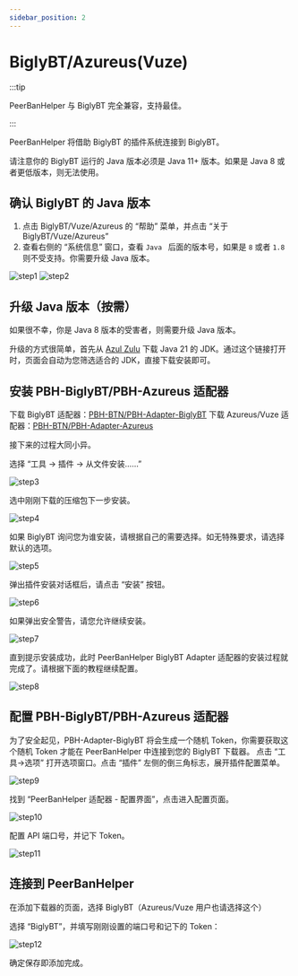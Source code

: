 ```yaml
---
sidebar_position: 2
---
```


# BiglyBT/Azureus(Vuze)

:::tip

PeerBanHelper 与 BiglyBT 完全兼容，支持最佳。

:::

PeerBanHelper 将借助 BiglyBT 的插件系统连接到 BiglyBT。

请注意你的 BiglyBT 运行的 Java 版本必须是 Java 11+ 版本。如果是 Java 8 或者更低版本，则无法使用。

## 确认 BiglyBT 的 Java 版本

1. 点击 BiglyBT/Vuze/Azureus 的 “帮助” 菜单，并点击 “关于 BiglyBT/Vuze/Azureus”
2. 查看右侧的 “系统信息” 窗口，查看 `Java ` 后面的版本号，如果是 `8` 或者 `1.8` 则不受支持。你需要升级 Java 版本。

![step1](assets/BiglyBT-step1.png)
![step2](assets/BiglyBT-step2.png)

## 升级 Java 版本（按需）

如果很不幸，你是 Java 8 版本的受害者，则需要升级 Java 版本。

升级的方式很简单，首先从 [Azul Zulu](https://www.azul.com/downloads/?version=java-21-lts&os=windows&architecture=x86-64-bit&package=jdk#zulu) 下载 Java 21  的 JDK。通过这个链接打开时，页面会自动为您筛选适合的 JDK，直接下载安装即可。  

## 安装 PBH-BiglyBT/PBH-Azureus 适配器

下载 BiglyBT 适配器：[PBH-BTN/PBH-Adapter-BiglyBT](https://github.com/PBH-BTN/PBH-Adapter-BiglyBT/releases)
下载 Azureus/Vuze 适配器：[PBH-BTN/PBH-Adapter-Azureus](https://github.com/PBH-BTN/PBH-Adapter-Azureus/releases)

接下来的过程大同小异。

选择 “工具 -> 插件 -> 从文件安装……”

![step3](assets/BiglyBT-step3.png)

选中刚刚下载的压缩包下一步安装。

![step4](assets/BiglyBT-step4.png)

如果 BiglyBT 询问您为谁安装，请根据自己的需要选择。如无特殊要求，请选择默认的选项。

![step5](assets/BiglyBT-step5.png)

弹出插件安装对话框后，请点击 “安装” 按钮。

![step6](assets/BiglyBT-step6.png)

如果弹出安全警告，请您允许继续安装。

![step7](assets/BiglyBT-step7.png)

直到提示安装成功，此时 PeerBanHelper BiglyBT Adapter 适配器的安装过程就完成了。请根据下面的教程继续配置。

![step8](assets/BiglyBT-step8.png)

## 配置 PBH-BiglyBT/PBH-Azureus 适配器

为了安全起见，PBH-Adapter-BiglyBT 将会生成一个随机 Token，你需要获取这个随机 Token 才能在 PeerBanHelper 中连接到您的 BiglyBT 下载器。
点击 “工具->选项” 打开选项窗口。点击 “插件” 左侧的倒三角标志，展开插件配置菜单。

![step9](assets/BiglyBT-step9.png)

找到 “PeerBanHelper 适配器 - 配置界面”，点击进入配置页面。

![step10](assets/BiglyBT-step10.png)

配置 API 端口号，并记下 Token。

![step11](assets/BiglyBT-step11.png)

## 连接到 PeerBanHelper

在添加下载器的页面，选择 BiglyBT（Azureus/Vuze 用户也请选择这个）

选择 “BiglyBT”，并填写刚刚设置的端口号和记下的 Token：

![step12](assets/BiglyBT-step12.png)

确定保存即添加完成。